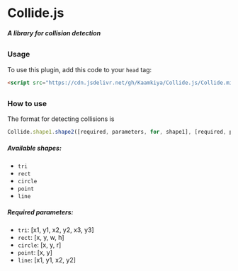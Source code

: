 # Collide.js
##### A library for collision detection
##

### Usage
To use this plugin, add this code to your `head` tag:
```html
<script src="https://cdn.jsdelivr.net/gh/Kaamkiya/Collide.js/Collide.min.js"></script>
```
##

### How to use

The format for detecting collisions is
```js
Collide.shape1.shape2([required, parameters, for, shape1], [required, parameters, for, shape2])
```

##### Available shapes:
* `tri`
* `rect`
* `circle`
* `point`
* `line`

##### Required parameters:
* `tri`: [x1, y1, x2, y2, x3, y3]
* `rect`: [x, y, w, h]
* `circle`: [x, y, r]
* `point`: [x, y]
* `line`: [x1, y1, x2, y2]
